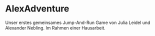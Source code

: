 # AlexAdventure
Unser erstes gemeinsames Jump-And-Run Game von Julia Leidel und Alexander Nebling. Im Rahmen einer Hausarbeit.
